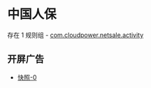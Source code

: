 # 中国人保

存在 1 规则组 - [com.cloudpower.netsale.activity](/src/apps/com.cloudpower.netsale.activity.ts)

## 开屏广告

- [快照-0](https://i.gkd.li/import/13619741)
